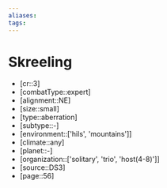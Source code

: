 ```yaml
---
aliases: 
tags: 
---
```


# Skreeling

- [cr::3]
- [combatType::expert]
- [alignment::NE]
- [size::small]
- [type::aberration]
- [subtype::-]
- [environment::['hils', 'mountains']]
- [climate::any]
- [planet::-]
- [organization::['solitary', 'trio', 'host(4-8)']]
- [source::DS3]
- [page::56]
